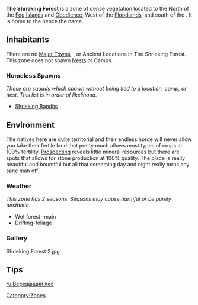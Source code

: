 **The Shrieking Forest** is a zone of dense vegetation located to the
North of the [Fog Islands](Fog_Islands.md "wikilink") and
[Obedience](Obedience.md "wikilink"), West of the
[Floodlands](Floodlands.md "wikilink"), and south of the [](Purple_Sands.md). It is home to the [](Shrieking_Bandits.md) hence the name.

## Inhabitants

There are no [Major Towns](Major_Towns.md "wikilink"), [](Minor_Outposts.md), or Ancient Locations in The
Shrieking Forest. This zone does not spawn [Nests](Nest.md "wikilink") or
Camps.

### Homeless Spawns

*These are squads which spawn without being tied to a location, camp, or
nest. This list is in order of likelihood.*

- [Shrieking Bandits](Shrieking_Bandits.md "wikilink")

## Environment

The natives here are quite territorial and their endless horde will
never allow you take their fertile land that pretty much allows most
types of crops at 100% fertility. [Prospecting](Prospecting.md "wikilink")
reveals little mineral resources but there are spots that allows for
stone production at 100% quality. The place is really beautiful and
bountiful but all that screaming day and night really turns any sane man
off.

### Weather

*This zone has 2 seasons. Seasons may cause harmful [](Weather_Effects.md) or be purely aesthetic.*

- Wet forest -main
- Drifting-foliage

### Gallery

Shrieking Forest 2.jpg

## Tips

[ru:Верещащий лес](ru:Верещащий_лес "wikilink")

[Category:Zones](Category:Zones "wikilink")